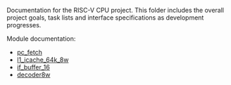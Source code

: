 Documentation for the RISC-V CPU project. This folder includes the overall
project goals, task lists and interface specifications as development
progresses.

Module documentation:
- [pc_fetch](pc_fetch.md)
- [l1_icache_64k_8w](l1_icache.md)
- [if_buffer_16](if_buffer_16.md)
- [decoder8w](decoder8w.md)

